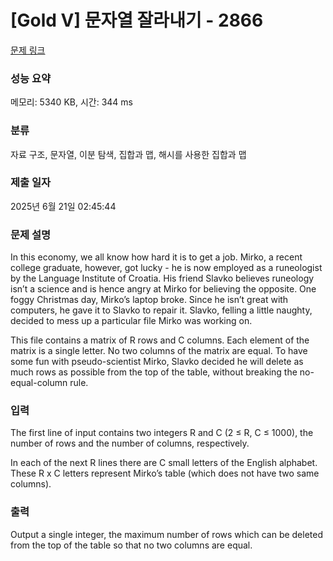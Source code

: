# [Gold V] 문자열 잘라내기 - 2866 

[문제 링크](https://www.acmicpc.net/problem/2866) 

### 성능 요약

메모리: 5340 KB, 시간: 344 ms

### 분류

자료 구조, 문자열, 이분 탐색, 집합과 맵, 해시를 사용한 집합과 맵

### 제출 일자

2025년 6월 21일 02:45:44

### 문제 설명

<p>In this economy, we all know how hard it is to get a job. Mirko, a recent college graduate, however, got lucky - he is now employed as a runeologist by the Language Institute of Croatia. His friend Slavko believes runeology isn’t a science and is hence angry at Mirko for believing the opposite. One foggy Christmas day, Mirko’s laptop broke. Since he isn’t great with computers, he gave it to Slavko to repair it. Slavko, felling a little naughty, decided to mess up a particular file Mirko was working on. </p>

<p>This file contains a matrix of R rows and C columns. Each element of the matrix is a single letter. No two columns of the matrix are equal. To have some fun with pseudo-scientist Mirko, Slavko decided he will delete as much rows as possible from the top of the table, without breaking the no-equal-column rule.</p>

### 입력 

 <p>The first line of input contains two integers R and C (2 ≤ R, C ≤ 1000), the number of rows and the number of columns, respectively. </p>

<p>In each of the next R lines there are C small letters of the English alphabet. These R x C letters represent Mirko’s table (which does not have two same columns). </p>

### 출력 

 <p>Output a single integer, the maximum number of rows which can be deleted from the top of the table so that no two columns are equal. </p>

